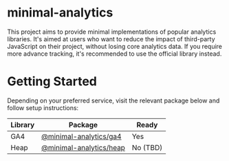 # minimal-analytics

This project aims to provide minimal implementations of popular analytics libraries. It's aimed at users who want to reduce the impact of third-party JavaScript on their project, without losing core analytics data. If you require more advance tracking, it's recommended to use the official library instead.

# Getting Started

Depending on your preferred service, visit the relevant package below and follow setup instructions:

| Library | Package                                                                                                  | Ready    |
| ------- | -------------------------------------------------------------------------------------------------------- | -------- |
| GA4     | [@minimal-analytics/ga4](https://github.com/jahilldev/minimal-analytics/tree/main/packages/ga4#readme)   | Yes      |
| Heap    | [@minimal-analytics/heap](https://github.com/jahilldev/minimal-analytics/tree/main/packages/heap#readme) | No (TBD) |
